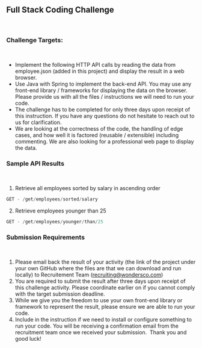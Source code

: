 ## Full Stack Coding Challenge
​
### Challenge Targets:
​
* Implement the following HTTP API calls by reading the data from employee.json (added in this project) and display the result in a web browser. 
* Use Java with Spring to implement the back-end API. You may use any front-end library / frameworks for displaying the data on the browser. Please provide us with all the files / instructions we will need to run your code.
* The challenge has to be completed for only three days upon receipt of this instruction. If you have any questions do not hesitate to reach out to us for clarification.
* We are looking at the correctness of the code, the handling of edge cases, and how well it is factored (reusable / extensible) including commenting. We are also looking for a professional web page to display the data. 
​
### Sample API Results
​
1. Retrieve all employees sorted by salary in ascending order
```java
GET - /get/employees/sorted/salary
```
2. Retrieve employees younger than 25
```java
GET - /get/employees/younger/than/25
```

###  Submission Requirements
​
1. Please email back the result of your activity (the link of the project under your own GitHub where the files are that we can download and run locally) to Recruitement Team ([recruiting@wondersco.com](email:recruiting@wondersco.com))
2. You are required to submit the result after three days upon receipt of this challenge activity. Please coordinate earlier on if you cannot comply with the target submission deadline.
3. While we give you the freedom to use your own front-end library or framework to represent the result, please ensure we are able to run your code.
4. Include in the instruction if we need to install or configure something to run your code.
You will be receiving a confirmation email from the recruitment team once we received your submission.
​
Thank you and good luck!
